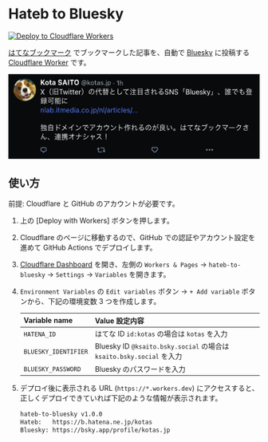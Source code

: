 # Hateb to Bluesky

[![Deploy to Cloudflare Workers](https://deploy.workers.cloudflare.com/button)](https://deploy.workers.cloudflare.com/?url=https://github.com/kotas/hateb-to-bluesky)

[はてなブックマーク](https://b.hatena.ne.jp/) でブックマークした記事を、自動で [Bluesky](https://bsky.app/) に投稿する [Cloudflare Worker](https://www.cloudflare.com/ja-jp/developer-platform/workers/) です。

![Screenshot](./screenshot.png)

## 使い方

前提: Cloudflare と GitHub のアカウントが必要です。

1. 上の [Deploy with Workers] ボタンを押します。

2. Cloudflare のページに移動するので、GitHub での認証やアカウント設定を進めて GitHub Actions でデプロイします。

3. [Cloudflare Dashboard](https://dash.cloudflare.com/) を開き、左側の `Workers & Pages` → `hateb-to-bluesky` → `Settings` → `Variables` を開きます。

4. `Environment Variables` の `Edit variables` ボタン → `+ Add variable` ボタンから、下記の環境変数 3 つを作成します。

    | Variable name | Value 設定内容 |
    | ------------- | ------------- |
    | `HATENA_ID` | はてな ID `id:kotas` の場合は `kotas` を入力 |
    | `BLUESKY_IDENTIFIER` | Bluesky ID `@ksaito.bsky.social` の場合は `ksaito.bsky.social` を入力 |
    | `BLUESKY_PASSWORD` | Bluesky のパスワードを入力 |

5. デプロイ後に表示される URL (`https://*.workers.dev`) にアクセスすると、正しくデプロイできていれば下記のような情報が表示されます。
    ```
    hateb-to-bluesky v1.0.0
    Hateb:   https://b.hatena.ne.jp/kotas
    Bluesky: https://bsky.app/profile/kotas.jp
    ```

